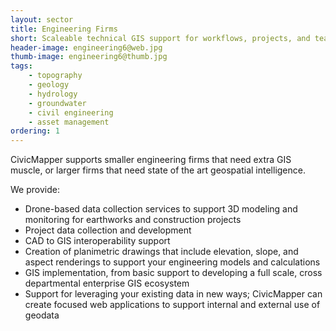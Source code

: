 ```yaml
---
layout: sector
title: Engineering Firms
short: Scaleable technical GIS support for workflows, projects, and teams
header-image: engineering6@web.jpg
thumb-image: engineering6@thumb.jpg
tags:
    - topography
    - geology
    - hydrology
    - groundwater
    - civil engineering
    - asset management
ordering: 1
---
```


CivicMapper supports smaller engineering firms that need extra GIS muscle, or larger firms that need state of the art geospatial intelligence.

We provide:

* Drone-based data collection services to support 3D modeling and monitoring for earthworks and construction projects
* Project data collection and development
* CAD to GIS interoperability support
* Creation of planimetric drawings that include elevation, slope, and aspect renderings to support your engineering models and calculations
* GIS implementation, from basic support to developing a full scale, cross departmental enterprise GIS ecosystem
* Support for leveraging your existing data in new ways; CivicMapper can create focused web applications to support internal and external use of geodata